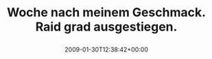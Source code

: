 ---
retweeted: false
source: <a href="http://twitter.com" rel="nofollow">Twitter Web Client</a>
entities:
  hashtags: []
  symbols: []
  user_mentions: []
  urls: []
display_text_range:
- '0'
- '52'
favorite_count: '0'
id_str: '1161479977'
truncated: false
retweet_count: '0'
id: '1161479977'
created_at: Fri Jan 30 12:38:42 +0000 2009
favorited: false
full_text: Woche nach meinem Geschmack. Raid grad ausgestiegen.
lang: de
tags:
- pesos/twitter
date: '2009-01-30T12:38:42+00:00'
src: https://twitter.com/bascht/status/1161479977
original_url: https://twitter.com/bascht/status/1161479977
type: twitter_tweet
text: Woche nach meinem Geschmack. Raid grad ausgestiegen.
title: 'Woche nach meinem Geschmack. Raid grad ausgestiegen.

  '

---